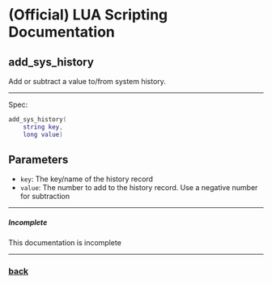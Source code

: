 
# (Official) LUA Scripting Documentation

## add_sys_history

Add or subtract a value to/from system history.

___

Spec:

```lua
add_sys_history(
	string key,
	long value)
```

## Parameters

- `key`: The key/name of the history record
- `value`: The number to add to the history record. Use a negative number for subtraction

___

##### Incomplete

This documentation is incomplete

___

### [back](../history)
